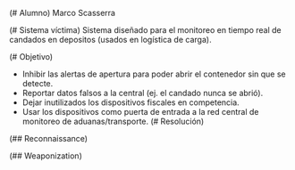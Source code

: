 (# Alumno)
Marco Scasserra

(# Sistema víctima)
Sistema diseñado para el monitoreo en tiempo real de candados en depositos (usados en logística de carga).

(# Objetivo)
- Inhibir las alertas de apertura para poder abrir el contenedor sin que se detecte.
- Reportar datos falsos a la central (ej. el candado nunca se abrió).
- Dejar inutilizados los dispositivos fiscales en competencia.
- Usar los dispositivos como puerta de entrada a la red central de monitoreo de aduanas/transporte.
(# Resolución)

(## Reconnaissance)

(## Weaponization)

